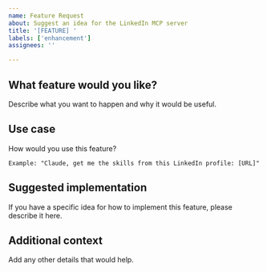 ```yaml
---
name: Feature Request
about: Suggest an idea for the LinkedIn MCP server
title: '[FEATURE] '
labels: ['enhancement']
assignees: ''

---
```


## What feature would you like?
Describe what you want to happen and why it would be useful.

## Use case
How would you use this feature?
```
Example: "Claude, get me the skills from this LinkedIn profile: [URL]"
```

## Suggested implementation
If you have a specific idea for how to implement this feature, please describe it here.

## Additional context
Add any other details that would help.
